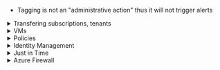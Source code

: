 - Tagging is not an "administrative action" thus it will not trigger alerts

<details>
  <summary> Transfering subscriptions, tenants </summary>
  
- Transfer subscription to new tenant = Owner

**How to transfer billing ownership?** - Azure portal

</details>
  
<details>
  <summary> VMs </summary>
  
# VMs 

- Disks for VMs are under `Microsoft.Compute/disks`

**How to capture all network packets sent to a VM?** - Network Watcher and **variable packet capture**

**Can VM1 use Azure Disk Encryption?** - Yes, as long as "Allow trusted Microsoft services to bypass this firewall" is enabled for your Key Vault

### Azure Security Application Controls

Part of Security Center. Also known as **adaptive application controls**

https://docs.microsoft.com/en-us/azure/security-center/security-center-adaptive-application

- Requires Azure Defender for servers
- Supported on Azure VMs, on-prem, Azure Arc enabled VMs
- Permissions: 
    - Contributor and Security Admin can edit, list
    - Security Reader, Reader can view groups and lists of known-safe apps

**How to prevent unwanted software running on VMs?** = Azure Security Application Controls

**How to block attempts to run malicious apps?** = Azure Security Application Controls

-------------------------------------------
### Log Analytics integration 

**How to ensure that System event logs from VMs are logged in LAW?** - LAW -> Advanced Settings -> Data -> Windows Event Logs -> Enter "System"

**How to deploy LAW to all VMs?** 
- enable Automatic provisioning (once enabled, it is enabled on all existing and new VMs)
- Off by default
- Automatic provisioning is "strongly recommended" (source: https://docs.microsoft.com/en-us/azure/security-center/security-center-enable-data-collection)

**ARM Template settings for Log Analytics deployment w VM?**
- settings: workspaceId
- protectedSettings: workspaceKey
- https://docs.microsoft.com/en-us/azure/virtual-machines/extensions/oms-windows

-------------------------------------------
### Disk encryption 

- Azure Key Vault is regional 

**Disk encryption requirements?** - Cannot use A-series VMs

**How to enable disk encryption?**
1. Create an Azure Key Vault
2. Configure an Azure Key Vault access policy
3. Run `Set-AzVMDiskEncryptionExtension`
- https://docs.microsoft.com/en-us/azure/security/fundamentals/azure-disk-encryption-vms-vmss
- https://docs.microsoft.com/en-us/azure/virtual-machines/linux/disk-encryption-overview

</details>

<details>
  <summary> Policies </summary>
  
# Policies

**Anti-malware reference?** 
- Microsoft.Compute/virtualMachines/extensions/type/**IaaSAntiMalware**
- Microsoft.Compute/virtualMachines/extensions/publisher/**Microsoft.Azure.Security**

**Resource groups?**
- Microsoft.Resources/subscriptions/resourceGroups

</details>

<details>
  <summary> Identity Management  </summary>
  
# Identity Management

**Have 1 dynamic group for all users and devices. What is best practice?** - 2 new groups, 1 for users and 1 for devices

**How to enable passwordless access?** - Use *one* of these:
- Windows Hello for Business
- Microsoft Authenticator app
- FIDO2 security keys

## Conditional Access Policies

## MFA

**Require MFA for Azure portal?** - Tenant -> Security -> Conditional Access -> New Policy -> Cloud Apps -> Select users -> Grant -> Require MFA

**User belongs to Grp1 which is marked `Include` for MFA and user belongs to Grp2 which is marked `Exclude` for MFA. Who wins?** Exclude wins - user will not be prompted for MFA

**How to enable / change MFA?** - In portal, search for Multi-Factor Authentication

**How to block/unblock users?** - In portal, search for Multi-Factor Authentication -> Block/Unblock users

**How to enable / set up fraud, fraud blocked sign-ins?** - Multi-Factor Authentication -> Fraud Alert

**Set up custom caller ID? Change # of PIN attempts?** - Multi-Factor Authentication -> Phone call settings

**One time bypass?** - Multi-Factor Authentication -> One-time bypass

**Caching?** - Multi-Factor Authentication -> Caching

**Activity report?** - Multi-Factor Authentication -> Activity Report

Lab 4 - https://github.com/MicrosoftLearning/AZ500-AzureSecurityTechnologies/blob/master/Instructions/Labs/LAB_04_MFAConditionalAccessandAADIdentityProtection.md

1. Assign P2 license to the user
2. In portal, go to Tenant -> Security -> and click on **Additional cloud-based MFA settings**
3. Configure it, then click Save
4. Go to Users blade -> Click on **Multi-factor Authentication** at the top
5. Configure

## How to set up Trusted IPs?
Option 1: 
1. In portal, search for trusted IPs
1. Click on Azure Named Locations

Option 2: 
1. In portal, go to Tenant -> Users -> Click on **Multi-factor Authentication** at the top
5. Click on **service settings**

## Priviliged Identity Management

**Requirements?**
- P2
- Global administrator

**Grant someone privileged role use for a period**
1. Portal -search for Privileged...
2. Manage -> AD Roles -> Roles and assign

**Prevent permanent eligible assignment**
1. Portal -search for Privileged...
2. Manage -> AD Roles -> Roles and assign
3. Click on the role you want
4. Click on **Settings** and make changes to "Allow permanent eligible assignment"

**Change maximum length of assignment (i.e. time)?**
1. Portal -search for Privileged...
2. Manage -> AD Roles -> Roles and assign
3. Click on the role you want
4. Click on **Settings** and make changes to "Allow permanent eligible assignment" and "Allow permanent active assignment"

## Dynamic Groups

- Queries are not case sensitive
- Can use * as wildcard: "\*on" matches on anything that ends in "on" 

</details>

<details>
  <summary> Just in Time </summary>

# Just in Time

- Just in time requires "Standard" version of Security Center, not default of Basic  
- Requires an NSG "somewhere" - can be attached to subnet or NIC 

**ARM templates for RBAC?**
- Microsoft.Security/locations/jitNetworkAccessPolicies/initiate/action
- Microsoft.Compute/virtualMachines/read

</details>

<details>
  <summary> Azure Firewall  </summary>
  
- Azure Firewall requires that you create a new subnet first named `AzureFirewallSubnet`

**How to record all Azure Firewall logs?** - Diagnostics settings - https://docs.microsoft.com/en-us/azure/firewall/firewall-diagnostics

</details>

